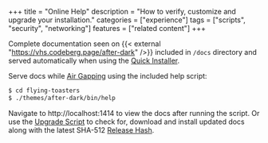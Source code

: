 +++
title = "Online Help"
description = "How to verify, customize and upgrade your installation."
categories = ["experience"]
tags = ["scripts", "security", "networking"]
features = ["related content"]
+++

Complete documentation seen on {{< external "https://vhs.codeberg.page/after-dark" />}} included in `/docs` directory and served automatically when using the [Quick Installer](../quick-installer).

Serve docs while [Air Gapping](../air-gapping) using the included help script:

```sh
$ cd flying-toasters
$ ./themes/after-dark/bin/help
```

Navigate to http://localhost:1414 to view the docs after running the script. Or use the [Upgrade Script](../upgrade-script) to check for, download and install updated docs along with the latest SHA-512 [Release Hash](../release-hashes/).
